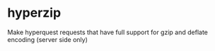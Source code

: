 hyperzip
========

Make hyperquest requests that have full support for gzip and deflate encoding (server side only)
